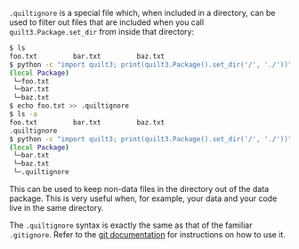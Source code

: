 `.quiltignore` is a special file which, when included in a directory, can be used to filter out files that are included when you call `quilt3.Package.set_dir` from inside that directory:

```bash
$ ls
foo.txt         bar.txt         baz.txt
$ python -c "import quilt3; print(quilt3.Package().set_dir('/', './'))"
(local Package)
 └─foo.txt
 └─bar.txt
 └─baz.txt
$ echo foo.txt >> .quiltignore
$ ls -a
foo.txt         bar.txt         baz.txt
.quiltignore
$ python -c "import quilt3; print(quilt3.Package().set_dir('/', './'))"
(local Package)
 └─bar.txt
 └─baz.txt
 └─.quiltignore
```

This can be used to keep non-data files in the directory out of the data package. This is very useful when, for example, your data and your code live in the same directory.

The `.quiltignore` syntax is exactly the same as that of the familiar `.gitignore`. Refer to the [git documentation](https://git-scm.com/docs/gitignore) for instructions on how to use it.
